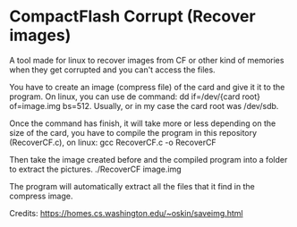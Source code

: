 # CompactFlash Corrupt (Recover images)

A tool made for linux to recover images from CF or other kind of memories when they get corrupted and you can't access the files.

You have to create an image (compress file) of the card and give it it to the program.
On linux, you can use de command: dd if=/dev/{card root} of=image.img bs=512.
Usually, or in my case the card root was /dev/sdb.

Once the command has finish, it will take more or less depending on the size of the card, you have to compile the program in this repository (RecoverCF.c),
on linux: gcc RecoverCF.c -o RecoverCF

Then take the image created before and the compiled program into a folder to extract the pictures.
./RecoverCF image.img

The program will automatically extract all the files that it find in the compress image.

Credits: https://homes.cs.washington.edu/~oskin/saveimg.html
